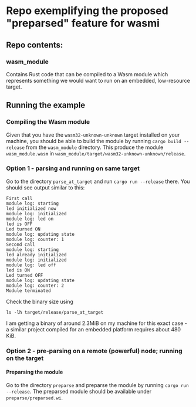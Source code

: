 # Repo exemplifying the proposed "preparsed" feature for wasmi

## Repo contents:

### wasm_module

Contains Rust code that can be compiled to a Wasm module which represents something we would want to run on an embedded, low-resource target.


## Running the example

### Compiling the Wasm module

Given that you have the `wasm32-unknown-unknown` target installed on your machine, you should be able to build the module by running `cargo build --release` from the `wasm_module` directory. This produce the module `wasm_module.wasm` in `wasm_module/target/wasm32-unknown-unknown/release`.

### Option 1 - parsing and running on same target

Go to the directory `parse_at_target` and run `cargo run --release` there. You should see output similar to this:

```
First call
module log: starting
led initialized now
module log: initialized
module log: led on
led is OFF
Led turned ON
module log: updating state
module log: counter: 1
Second call
module log: starting
led already initialized
module log: initialized
module log: led off
led is ON
Led turned OFF
module log: updating state
module log: counter: 2
Module terminated
```

Check the binary size using

```
ls -lh target/release/parse_at_target
```

I am getting a binary of around 2.3MiB on my machine for this exact case - a similar project compiled for an embedded platform requires about 480 KiB.

### Option 2 - pre-parsing on a remote (powerful) node; running on the target

#### Preparsing the module

Go to the directory `preparse` and preparse the module by running `cargo run --release`. The preparsed module should be available under `preparse/preparsed.wi`.